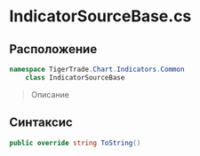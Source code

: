 
# IndicatorSourceBase.cs
## Расположение
```csharp
namespace TigerTrade.Chart.Indicators.Common  
    class IndicatorSourceBase
```

> Описание

## Синтаксис
```csharp
public override string ToString()
```
